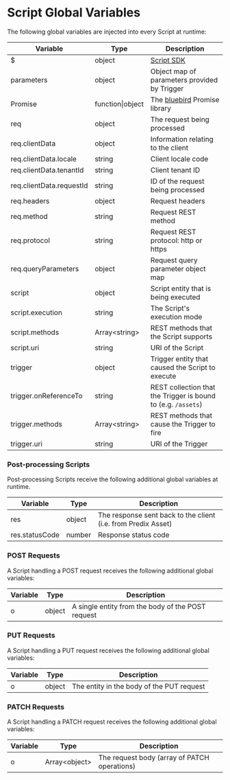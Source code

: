 # Script Global Variables

The following global variables are injected into every Script at runtime:

| Variable                 | Type               | Description                                                               |
|--------------------------|--------------------|---------------------------------------------------------------------------|
| $                        | object             | [Script SDK](./script-sdk.md)                                             |
| parameters               | object             | Object map of parameters provided by Trigger                              |
| Promise                  | function\|object   | The [bluebird](https://github.com/petkaantonov/bluebird) Promise library  |
| req                      | object             | The request being processed                                               |
| req.clientData           | object             | Information relating to the client                                        |
| req.clientData.locale    | string             | Client locale code                                                        |
| req.clientData.tenantId  | string             | Client tenant ID                                                          |
| req.clientData.requestId | string             | ID of the request being processed                                         |
| req.headers              | object             | Request headers                                                           |
| req.method               | string             | Request REST method                                                       |
| req.protocol             | string             | Request REST protocol: http or https                                      |
| req.queryParameters      | object             | Request query parameter object map                                        |
| script                   | object             | Script entity that is being executed                                      |
| script.execution         | string             | The Script's execution mode                                               |
| script.methods           | Array\<string>     | REST methods that the Script supports                                     |
| script.uri               | string             | URI of the Script                                                         |
| trigger                  | object             | Trigger entity that caused the Script to execute                          |
| trigger.onReferenceTo    | string             | REST collection that the Trigger is bound to (e.g. `/assets`)             |
| trigger.methods          | Array\<string>     | REST methods that cause the Trigger to fire                               |
| trigger.uri              | string             | URI of the Trigger                                                        |

### Post-processing Scripts

Post-processing Scripts receive the following additional global variables at runtime.

| Variable                 | Type               | Description                                                               |
|--------------------------|--------------------|---------------------------------------------------------------------------|
| res                      | object             | The response sent back to the client (i.e. from Predix Asset)             |
| res.statusCode           | number             | Response status code                                                      |

### POST Requests

A Script handling a POST request receives the following additional global variables:

| Variable                 | Type               | Description                                       |
|--------------------------|--------------------|---------------------------------------------------|
| o                        | object             | A single entity from the body of the POST request |

### PUT Requests

A Script handling a PUT request receives the following additional global variables:

| Variable                 | Type               | Description                                       |
|--------------------------|--------------------|---------------------------------------------------|
| o                        | object             | The entity in the body of the PUT request         |

### PATCH Requests

A Script handling a PATCH request receives the following additional global variables:

| Variable                 | Type               | Description                                       |
|--------------------------|--------------------|---------------------------------------------------|
| o                        | Array\<object>     | The request body (array of PATCH operations)      |
